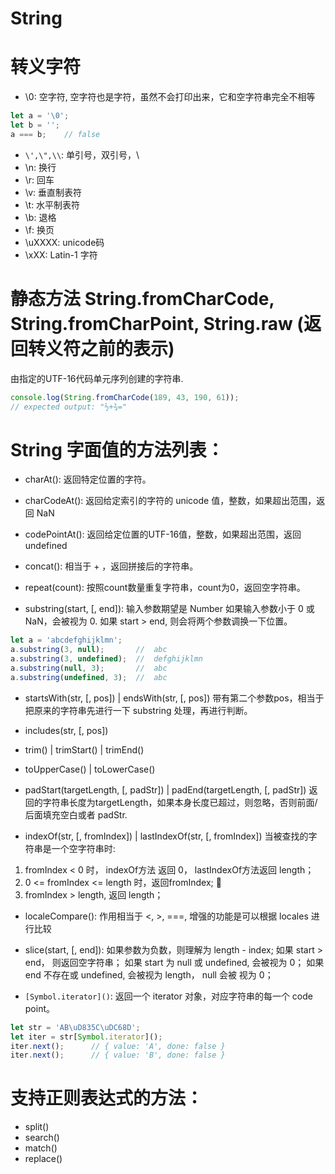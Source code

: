 # String
# 转义字符
* \0: 空字符, 空字符也是字符，虽然不会打印出来，它和空字符串完全不相等
```js
let a = '\0';
let b = '';
a === b;    // false
```
* `\',\",\\`: 单引号，双引号，\   
* \n: 换行
* \r: 回车
* \v: 垂直制表符
* \t: 水平制表符
* \b: 退格
* \f: 换页  
* \uXXXX: unicode码
* \xXX: Latin-1 字符

# 静态方法 String.fromCharCode, String.fromCharPoint, String.raw (返回转义符之前的表示)
由指定的UTF-16代码单元序列创建的字符串.
```js
console.log(String.fromCharCode(189, 43, 190, 61));
// expected output: "½+¾="
```
# String 字面值的方法列表：
* charAt(): 返回特定位置的字符。
* charCodeAt(): 返回给定索引的字符的 unicode 值，整数，如果超出范围，返回 NaN
* codePointAt(): 返回给定位置的UTF-16值，整数，如果超出范围，返回 undefined

* concat(): 相当于 + ，返回拼接后的字符串。
* repeat(count): 按照count数量重复字符串，count为0，返回空字符串。
* substring(start, [, end]): 输入参数期望是 Number
如果输入参数小于 0 或 NaN，会被视为 0.
如果 start > end, 则会将两个参数调换一下位置。
```js
let a = 'abcdefghijklmn';
a.substring(3, null);       //  abc
a.substring(3, undefined);  //  defghijklmn
a.substring(null, 3);       //  abc
a.substring(undefined, 3);  //  abc
```

* startsWith(str, [, pos]) | endsWith(str, [, pos])
带有第二个参数pos，相当于把原来的字符串先进行一下 substring 处理，再进行判断。
* includes(str, [, pos])

* trim() | trimStart() | trimEnd()

* toUpperCase() | toLowerCase()

* padStart(targetLength, [, padStr]) | padEnd(targetLength, [, padStr])
返回的字符串长度为targetLength，如果本身长度已超过，则忽略，否则前面/后面填充空白或者 padStr. 

* indexOf(str, [, fromIndex]) | lastIndexOf(str, [, fromIndex])
当被查找的字符串是一个空字符串时:
1. fromIndex < 0 时， indexOf方法 返回 0， lastIndexOf方法返回 length；
2. 0 <= fromIndex <= length 时，返回fromIndex;   
3. fromIndex > length, 返回 length；

* localeCompare(): 作用相当于 <, >, ===, 增强的功能是可以根据 locales 进行比较

* slice(start, [, end]): 
如果参数为负数，则理解为 length - index;
如果 start > end， 则返回空字符串；
如果 start 为 null 或 undefined, 会被视为 0；
如果 end 不存在或 undefined, 会被视为 length， null 会被 视为 0；

* `[Symbol.iterator]()`: 返回一个 iterator 对象，对应字符串的每一个 code point。
```js
let str = 'AB\uD835C\uDC68D';
let iter = str[Symbol.iterator]();
iter.next();      // { value: 'A', done: false }
iter.next();      // { value: 'B', done: false }
```

# 支持正则表达式的方法：
* split()
* search()
* match()
* replace()


